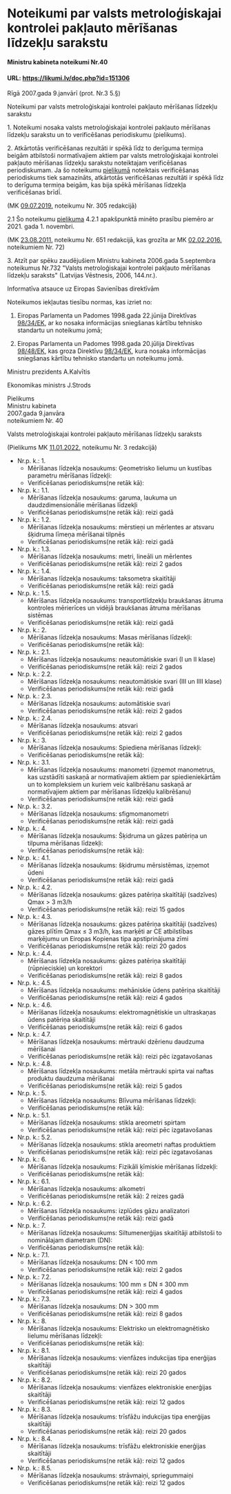 # Noteikumi par valsts metroloģiskajai kontrolei pakļauto mērīšanas līdzekļu sarakstu
**Ministru kabineta noteikumi Nr.40**

#### URL: https://likumi.lv/doc.php?id=151306

Rīgā 2007.gada 9.janvārī (prot. Nr.3 5.§)

Noteikumi par valsts metroloģiskajai kontrolei pakļauto mērīšanas līdzekļu sarakstu

1\. Noteikumi nosaka valsts metroloģiskajai kontrolei pakļauto mērīšanas līdzekļu sarakstu un to verificēšanas periodiskumu (pielikums).

2\. Atkārtotās verificēšanas rezultāti ir spēkā līdz to derīguma termiņa beigām atbilstoši normatīvajiem aktiem par valsts metroloģiskajai kontrolei pakļauto mērīšanas līdzekļu sarakstu noteiktajam verificēšanas periodiskumam. Ja šo noteikumu [pielikumā](https://likumi.lv/ta/id/151306#piel0) noteiktais verificēšanas periodiskums tiek samazināts, atkārtotās verificēšanas rezultāti ir spēkā līdz to derīguma termiņa beigām, kas bija spēkā mērīšanas līdzekļa verificēšanas brīdī.

(MK [09.07.2019.](https://likumi.lv/ta/id/308067-grozijumi-ministru-kabineta-2007-gada-9-janvara-noteikumos-nr-40-noteikumi-par-valsts-metrologiskajai-kontrolei-paklauto-merisa...) noteikumu Nr. 305 redakcijā)

2.1 Šo noteikumu [pielikuma](https://likumi.lv/ta/id/151306#piel0) 4.2.1 apakšpunktā minēto prasību piemēro ar 2021. gada 1. novembri.

(MK [23.08.2011.](https://likumi.lv/ta/id/234987-grozijumi-ministru-kabineta-2007-gada-9-janvara-noteikumos-nr-40-noteikumi-par-valsts-metrologiskajai-kontrolei-paklauto-merisa...) noteikumu Nr. 651 redakcijā, kas grozīta ar MK [02.02.2016.](https://likumi.lv/ta/id/280038-grozijumi-ministru-kabineta-2007-gada-9-janvara-noteikumos-nr-40-noteikumi-par-valsts-metrologiskajai-kontrolei-paklauto-merisa...) noteikumiem Nr. 72)

3\. Atzīt par spēku zaudējušiem Ministru kabineta 2006.gada 5.septembra noteikumus Nr.732 "Valsts metroloģiskajai kontrolei pakļauto mērīšanas līdzek­ļu saraksts" (Latvijas Vēstnesis, 2006, 144.nr.).

Informatīva atsauce uz Eiropas Savienības direktīvām

Noteikumos iekļautas tiesību normas, kas izriet no:

1) Eiropas Parlamenta un Padomes 1998.gada 22.jūnija Direktīvas [98/34/EK](http://eur-lex.europa.eu/eli/dir/1998/34/oj/?locale=LV), ar ko nosaka informācijas sniegšanas kārtību tehnisko standartu un noteikumu jomā;

2) Eiropas Parlamenta un Padomes 1998.gada 20.jūlija Direktīvas [98/48/EK](http://eur-lex.europa.eu/eli/dir/1998/48/oj/?locale=LV), kas groza Direktīvu [98/34/EK](http://eur-lex.europa.eu/eli/dir/1998/34/oj/?locale=LV), kura nosaka informācijas sniegšanas kārtību tehnisko standartu un noteikumu jomā.

Ministru prezidents A.Kalvītis

Ekonomikas ministrs J.Strods

Pielikums  
Ministru kabineta  
2007.gada 9.janvāra  
noteikumiem Nr. 40

Valsts metroloģiskajai kontrolei pakļauto mērīšanas līdzekļu saraksts

(Pielikums MK [11.01.2022.](https://likumi.lv/ta/id/329148-grozijums-ministru-kabineta-2007-gada-9-janvara-noteikumos-nr-40-noteikumi-par-valsts-metrologiskajai-kontrolei-paklauto-merisa...) noteikumu Nr. 3 redakcijā)



* Nr.p. k.: 1.
  * Mērīšanas līdzekļa nosaukums: Ģeometrisko lielumu un kustības parametru mērīšanas līdzekļi:
  * Verificēšanas periodiskums(ne retāk kā):  
* Nr.p. k.: 1.1.
  * Mērīšanas līdzekļa nosaukums: garuma, laukuma un daudzdimensionālie mērīšanas līdzekļi
  * Verificēšanas periodiskums(ne retāk kā): reizi gadā
* Nr.p. k.: 1.2.
  * Mērīšanas līdzekļa nosaukums: mērstieņi un mērlentes ar atsvaru šķidruma līmeņa mērīšanai tilpnēs
  * Verificēšanas periodiskums(ne retāk kā): reizi gadā
* Nr.p. k.: 1.3.
  * Mērīšanas līdzekļa nosaukums: metri, lineāli un mērlentes
  * Verificēšanas periodiskums(ne retāk kā): reizi 2 gados
* Nr.p. k.: 1.4.
  * Mērīšanas līdzekļa nosaukums: taksometra skaitītāji
  * Verificēšanas periodiskums(ne retāk kā): reizi gadā
* Nr.p. k.: 1.5.
  * Mērīšanas līdzekļa nosaukums: transportlīdzekļu braukšanas ātruma kontroles mērierīces un vidējā braukšanas ātruma mērīšanas sistēmas 
  * Verificēšanas periodiskums(ne retāk kā): reizi gadā
* Nr.p. k.: 2.
  * Mērīšanas līdzekļa nosaukums: Masas mērīšanas līdzekļi:
  * Verificēšanas periodiskums(ne retāk kā):  
* Nr.p. k.: 2.1.
  * Mērīšanas līdzekļa nosaukums: neautomātiskie svari (I un II klase)
  * Verificēšanas periodiskums(ne retāk kā): reizi 2 gados
* Nr.p. k.: 2.2.
  * Mērīšanas līdzekļa nosaukums: neautomātiskie svari (III un IIII klase)
  * Verificēšanas periodiskums(ne retāk kā): reizi gadā
* Nr.p. k.: 2.3.
  * Mērīšanas līdzekļa nosaukums: automātiskie svari
  * Verificēšanas periodiskums(ne retāk kā): reizi 2 gados
* Nr.p. k.: 2.4.
  * Mērīšanas līdzekļa nosaukums: atsvari
  * Verificēšanas periodiskums(ne retāk kā): reizi 2 gados
* Nr.p. k.: 3.
  * Mērīšanas līdzekļa nosaukums: Spiediena mērīšanas līdzekļi:
  * Verificēšanas periodiskums(ne retāk kā):  
* Nr.p. k.: 3.1.
  * Mērīšanas līdzekļa nosaukums: manometri (izņemot manometrus, kas uzstādīti saskaņā ar normatīvajiem aktiem par spiedieniekārtām un to kompleksiem un kuriem veic kalibrēšanu saskaņā ar normatīvajiem aktiem par mērīšanas līdzekļu kalibrēšanu)
  * Verificēšanas periodiskums(ne retāk kā): reizi gadā
* Nr.p. k.: 3.2.
  * Mērīšanas līdzekļa nosaukums: sfigmomanometri
  * Verificēšanas periodiskums(ne retāk kā): reizi gadā
* Nr.p. k.: 4.
  * Mērīšanas līdzekļa nosaukums: Šķidruma un gāzes patēriņa un tilpuma mērīšanas līdzekļi:
  * Verificēšanas periodiskums(ne retāk kā):  
* Nr.p. k.: 4.1.
  * Mērīšanas līdzekļa nosaukums: šķidrumu mērsistēmas, izņemot ūdeni
  * Verificēšanas periodiskums(ne retāk kā): reizi gadā
* Nr.p. k.: 4.2.
  * Mērīšanas līdzekļa nosaukums: gāzes patēriņa skaitītāji (sadzīves) Qmax > 3 m3/h
  * Verificēšanas periodiskums(ne retāk kā): reizi 15 gados
* Nr.p. k.: 4.3.
  * Mērīšanas līdzekļa nosaukums: gāzes patēriņa skaitītāji (sadzīves) gāzes plītīm Qmax ≤ 3 m3/h, kas marķēti ar CE atbilstības marķējumu un Eiropas Kopienas tipa apstiprinājuma zīmi
  * Verificēšanas periodiskums(ne retāk kā): reizi 20 gados
* Nr.p. k.: 4.4.
  * Mērīšanas līdzekļa nosaukums: gāzes patēriņa skaitītāji (rūpnieciskie) un korektori
  * Verificēšanas periodiskums(ne retāk kā): reizi 8 gados
* Nr.p. k.: 4.5.
  * Mērīšanas līdzekļa nosaukums: mehāniskie ūdens patēriņa skaitītāji
  * Verificēšanas periodiskums(ne retāk kā): reizi 4 gados
* Nr.p. k.: 4.6.
  * Mērīšanas līdzekļa nosaukums: elektromagnētiskie un ultraskaņas ūdens patēriņa skaitītāji
  * Verificēšanas periodiskums(ne retāk kā): reizi 6 gados
* Nr.p. k.: 4.7.
  * Mērīšanas līdzekļa nosaukums: mērtrauki dzērienu daudzuma mērīšanai
  * Verificēšanas periodiskums(ne retāk kā): reizi pēc izgatavošanas
* Nr.p. k.: 4.8.
  * Mērīšanas līdzekļa nosaukums: metāla mērtrauki spirta vai naftas produktu daudzuma mērīšanai
  * Verificēšanas periodiskums(ne retāk kā): reizi 5 gados
* Nr.p. k.: 5.
  * Mērīšanas līdzekļa nosaukums: Blīvuma mērīšanas līdzekļi:
  * Verificēšanas periodiskums(ne retāk kā):  
* Nr.p. k.: 5.1.
  * Mērīšanas līdzekļa nosaukums: stikla areometri spirtam
  * Verificēšanas periodiskums(ne retāk kā): reizi pēc izgatavošanas
* Nr.p. k.: 5.2.
  * Mērīšanas līdzekļa nosaukums: stikla areometri naftas produktiem
  * Verificēšanas periodiskums(ne retāk kā): reizi pēc izgatavošanas
* Nr.p. k.: 6.
  * Mērīšanas līdzekļa nosaukums: Fizikāli ķīmiskie mērīšanas līdzekļi:
  * Verificēšanas periodiskums(ne retāk kā):  
* Nr.p. k.: 6.1.
  * Mērīšanas līdzekļa nosaukums: alkometri
  * Verificēšanas periodiskums(ne retāk kā): 2 reizes gadā
* Nr.p. k.: 6.2.
  * Mērīšanas līdzekļa nosaukums: izplūdes gāzu analizatori
  * Verificēšanas periodiskums(ne retāk kā): reizi gadā
* Nr.p. k.: 7.
  * Mērīšanas līdzekļa nosaukums: Siltumenerģijas skaitītāji atbilstoši to nominālajam diametram (DN):
  * Verificēšanas periodiskums(ne retāk kā):  
* Nr.p. k.: 7.1.
  * Mērīšanas līdzekļa nosaukums: DN < 100 mm
  * Verificēšanas periodiskums(ne retāk kā): reizi 2 gados
* Nr.p. k.: 7.2.
  * Mērīšanas līdzekļa nosaukums: 100 mm ≤ DN ≤ 300 mm
  * Verificēšanas periodiskums(ne retāk kā): reizi 4 gados
* Nr.p. k.: 7.3.
  * Mērīšanas līdzekļa nosaukums: DN > 300 mm
  * Verificēšanas periodiskums(ne retāk kā): reizi 8 gados
* Nr.p. k.: 8.
  * Mērīšanas līdzekļa nosaukums: Elektrisko un elektromagnētisko lielumu mērīšanas līdzekļi:
  * Verificēšanas periodiskums(ne retāk kā):  
* Nr.p. k.: 8.1.
  * Mērīšanas līdzekļa nosaukums: vienfāzes indukcijas tipa enerģijas skaitītāji
  * Verificēšanas periodiskums(ne retāk kā): reizi 20 gados
* Nr.p. k.: 8.2.
  * Mērīšanas līdzekļa nosaukums: vienfāzes elektroniskie enerģijas skaitītāji
  * Verificēšanas periodiskums(ne retāk kā): reizi 12 gados
* Nr.p. k.: 8.3.
  * Mērīšanas līdzekļa nosaukums: trīsfāžu indukcijas tipa enerģijas skaitītāji
  * Verificēšanas periodiskums(ne retāk kā): reizi 20 gados
* Nr.p. k.: 8.4.
  * Mērīšanas līdzekļa nosaukums: trīsfāžu elektroniskie enerģijas skaitītāji
  * Verificēšanas periodiskums(ne retāk kā): reizi 12 gados
* Nr.p. k.: 8.5.
  * Mērīšanas līdzekļa nosaukums: strāvmaiņi, spriegummaiņi
  * Verificēšanas periodiskums(ne retāk kā): reizi 12 gados
